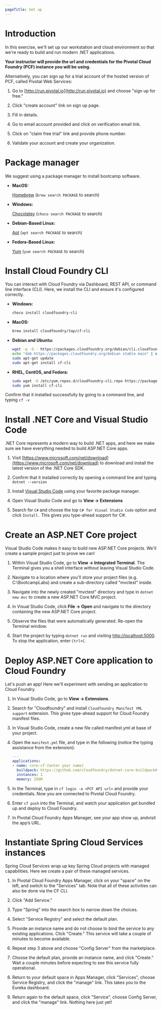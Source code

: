 ```yaml
---
pageTitle: Set up
---
```


# Introduction

In this exercise, we'll set up our workstation and cloud environment so 
that we're ready to build and run modern .NET applications.

__Your instructor will provide the url and credentials for the Pivotal
Cloud Foundry (PCF) instance you will be using.__

Alternatively, you can sign up for a trial account of the hosted version
of PCF, called Pivotal Web Services:

1. Go to [http://run.pivotal.io](http://run.pivotal.io) and choose 
"sign up for free."

1. Click "create account" link on sign up page.

1. Fill in details.

1. Go to email account provided and click on verification email link.

1. Click on "claim free trial" link and provide phone number.

1. Validate your account and create your organization.

# Package manager

We suggest using a package manager to install bootcamp software.

-   __MacOS:__

    [Homebrew](https://brew.sh/) (`brew search PACKAGE` to search)

-   __Windows:__

    [Chocolatey](https://chocolatey.org/) (`choco search PACKAGE` to
    search)

-   __Debian-Based Linux:__

    [Apt](https://wiki.debian.org/Apt) (`apt search PACKAGE` to search)
    
-   __Fedora-Based Linux:__

    [Yum](http://yum.baseurl.org/) (`yum search PACKAGE` to search)

# Install Cloud Foundry CLI

You can interact with Cloud Foundry via Dashboard, REST API, or 
command line interface (CLI). Here, we install the CLI and ensure it's 
configured correctly.

-   __Windows:__
    ```bash
    choco install cloudfoundry-cli
    ```

-   __MacOS:__
    ```bash
    brew install cloudfoundry/tap/cf-cli
    ```

-   __Debian and Ubuntu:__
    ```bash
    wget -q -O - https://packages.cloudfoundry.org/debian/cli.cloudfoundry.org.key | sudo apt-key add -
    echo "deb https://packages.cloudfoundry.org/debian stable main" | sudo tee /etc/apt/sources.list.d/cloudfoundry-cli.list
    sudo apt-get update
    sudo apt-get install cf-cli
    ```

-   __RHEL, CentOS, and Fedora:__
    ```bash
    sudo wget -O /etc/yum.repos.d/cloudfoundry-cli.repo https://packages.cloudfoundry.org/fedora/cloudfoundry-cli.repo
    sudo yum install cf-cli
    ```

Confirm that it installed successfully by going to a command line,
and typing `cf -v`


# Install .NET Core and Visual Studio Code

.NET Core represents a modern way to build .NET apps, and here we make 
sure we have everything needed to build ASP.NET Core apps.

1. Visit [https://www.microsoft.com/net/download](https://www.microsoft.com/net/download)
 to download and install the latest version of the .NET Core SDK.
 
1. Confirm that it installed correctly by opening a command line and 
typing `dotnet --version`

1. Install [Visual Studio Code](https://code.visualstudio.com) using
your favorite package manager.

1. Open Visual Studio Code and go to __View → Extensions__

1. Search for `C#` and choose the top `C# for Visual Studio Code` option 
and click `Install.` This gives you type-ahead support for C#.


# Create an ASP.NET Core project

Visual Studio Code makes it easy to build new ASP.NET Core projects. 
We'll create a sample project just to prove we can!

1. Within Visual Studio Code, go to __View → Integrated Terminal__. The 
Terminal gives you a shell interface without leaving Visual Studio Code.

1. Navigate to a location where you'll store your project files 
(e.g. C:\BootcampLabs) and create a sub-directory called "mvctest" inside.

1. Navigate into the newly created "mvctest" directory and type in 
`dotnet new mvc` to create a new ASP.NET Core MVC project.

1. In Visual Studio Code, click __File → Open__ and navigate to the 
directory containing the new ASP.NET Core project.

1. Observe the files that were automatically generated. Re-open the 
Terminal window.

1. Start the project by typing `dotnet run` and visiting 
[http://localhost:5000](http://localhost:5000). To stop the
application, enter `Ctrl+C`.

# Deploy ASP.NET Core application to Cloud Foundry

Let's push an app! Here we'll experiment with sending an application to Cloud
Foundry.

1. In Visual Studio Code, go to __View → Extensions__.

1. Search for "Cloudfoundry" and install 
`Cloudfoundry Manifest YML support` extension. This gives type-ahead 
support for Cloud Foundry manifest files.

1. In Visual Studio Code, create a new file called manifest.yml at base 
of your project.

1. Open the `manifest.yml` file, and type in the following (notice the 
typing assistance from the extension):

    ```yaml
    ---
    applications:
    - name: core-cf-[enter your name]
      buildpack: https://github.com/cloudfoundry/dotnet-core-buildpack#v2.1.4
      instances: 1
      memory: 256M
    ```

1. In the Terminal, type in `cf login -a <PCF API url>` and provide
your credentials. Now you are connected to Pivotal Cloud Foundry.

1. Enter `cf push` into the Terminal, and watch your application get 
bundled up and deploy to Cloud Foundry.

1. In Pivotal Cloud Foundry Apps Manager, see your app show up, andvisit the app’s URL.


# Instantiate Spring Cloud Services instances

Spring Cloud Services wrap up key Spring Cloud projects with managed capabilities.
Here we create a pair of these managed services.

1. In Pivotal Cloud Foundry Apps Manager, click on your "space" on the 
left, and switch to the "Services" tab. Note that all of these 
activities can also be done via the CF CLI.

1. Click "Add Service."

1. Type "Spring" into the search box to narrow down the choices.

1. Select "Service Registry" and select the default plan.

1. Provide an instance name and do not choose to bind the service to 
any existing applications. Click "Create." This service will take a
couple of minutes to become available.

1. Repeat step 3 above and choose "Config Server" from the marketplace.

1. Choose the default plan, provide an instance name, and click
"Create." Wait a couple minutes before expecting to see this service
fully operational.

1. Return to your default space in Apps Manager, click "Services",
choose Service Registry, and click the "manage" link. This takes you to 
the Eureka dashboard.

1. Return again to the default space, click "Service", choose Config
Server, and click the "manage" link. Nothing here just yet!
